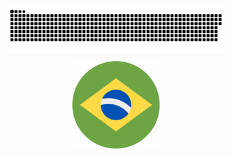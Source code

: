
<p align="center">
 <img width="1000" src="github-snake.svg" alt="snake"/>
</p>

<p align="center">
 <img width="200" src="br.svg" alt="br"/>
</p>



